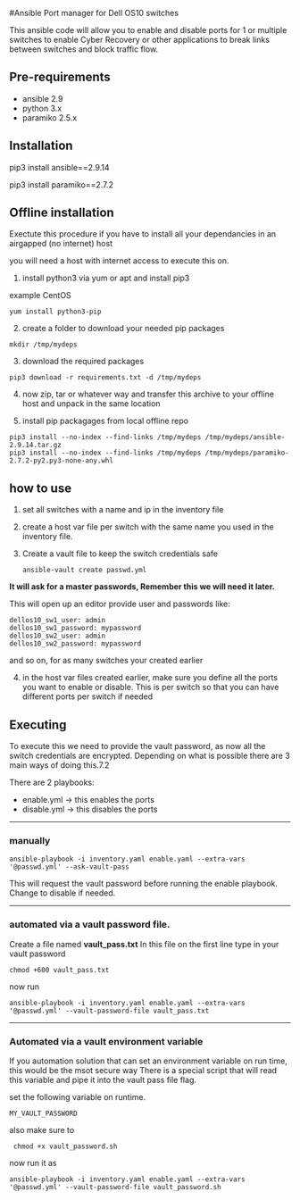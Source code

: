 #Ansible Port manager for Dell OS10 switches

This ansible code will allow you to enable and disable ports for 1 or multiple switches to enable Cyber Recovery or other applications to break links between switches and block traffic flow.

## Pre-requirements

* ansible 2.9
* python 3.x
* paramiko 2.5.x

## Installation

pip3 install ansible==2.9.14

pip3 install paramiko==2.7.2

## Offline installation

Exectute this procedure if you have to install all your dependancies in an airgapped (no internet) host

you will need a host with internet access to execute this on.

1) install python3 via yum or apt and install pip3

example CentOS

```
yum install python3-pip
```

2) create a folder to download your needed pip packages
```
mkdir /tmp/mydeps
```

3) download the required packages
```
pip3 download -r requirements.txt -d /tmp/mydeps
```

4) now zip, tar or whatever way and transfer this archive to your offline host and unpack in the same location

5) install pip packagages from local offline repo
```
pip3 install --no-index --find-links /tmp/mydeps /tmp/mydeps/ansible-2.9.14.tar.gz
pip3 install --no-index --find-links /tmp/mydeps /tmp/mydeps/paramiko-2.7.2-py2.py3-none-any.whl
```

## how to use

1) set all switches with a name and ip in the inventory file
2) create a host var file per switch with the same name you used in the inventory file.
3) Create a vault file to keep the switch credentials safe

   ```ansible-vault create passwd.yml```

 **It will ask for a master passwords, Remember this we will need it later.**

 This will open up an editor
 provide user and passwords like:

 ```
 dellos10_sw1_user: admin
 dellos10_sw1_password: mypassword
 dellos10_sw2_user: admin
 dellos10_sw2_password: mypassword
 ```
 and so on, for as many switches your created earlier

 4) in the host var files created earlier, make sure you define all the ports you want to enable or disable. This is per switch so that you can have different ports per switch if needed

 ## Executing

 To execute this we need to provide the vault password, as now all the switch credentials are encrypted. Depending on what is possible there are 3 main ways of doing this.7.2

 There are 2 playbooks:
 * enable.yml -> this enables the ports
 * disable.yml -> this disables the ports

- - -
 ### manually

 ``` 
ansible-playbook -i inventory.yaml enable.yaml --extra-vars '@passwd.yml' --ask-vault-pass
 ```
 This will request the vault password before running the enable playbook. Change to disable if needed.
 
- - -

 ### automated via a vault password file.
 
 Create a file named **vault_pass.txt**
 In this file on the first line type in your vault password
 ```
chmod +600 vault_pass.txt
 ```

 now run 

 ```
ansible-playbook -i inventory.yaml enable.yaml --extra-vars '@passwd.yml' --vault-password-file vault_pass.txt
 ```

 - - - 

 ### Automated via a vault environment variable

 If you automation solution that can set an environment variable on run time, this would be the msot secure way
 There is a special script that will read this variable and pipe it into the vault pass file flag.

 set the following variable on runtime.

 ```MY_VAULT_PASSWORD```

 also make sure to

```
 chmod +x vault_password.sh
 ```

 now run it as

 ```
ansible-playbook -i inventory.yaml enable.yaml --extra-vars '@passwd.yml' --vault-password-file vault_password.sh
 ```